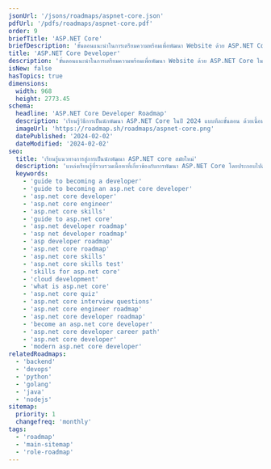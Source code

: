 ```yaml
--- 
jsonUrl: '/jsons/roadmaps/aspnet-core.json'
pdfUrl: '/pdfs/roadmaps/aspnet-core.pdf'
order: 9
briefTitle: 'ASP.NET Core'
briefDescription: 'ขั้นตอนแนะนำในการเตรียมความพร้อมเพื่อพัฒนา Website ด้วย ASP.NET Core ในปี 2024'
title: 'ASP.NET Core Developer'
description: 'ขั้นตอนแนะนำในการเตรียมความพร้อมเพื่อพัฒนา Website ด้วย ASP.NET Core ในปี 2024'
isNew: false
hasTopics: true
dimensions:
  width: 968
  height: 2773.45
schema:
  headline: 'ASP.NET Core Developer Roadmap'
  description: 'เรียนรู้วิธีการเป็นนักพัฒนา ASP.NET Core ในปี 2024 แบบทีละขั้นตอน ด้วยเนื้อหาที่มาในรูปแบบของ Roadmap ที่ประกอบไปด้วยคำอธิบายสั้นๆและสามารถที่จะโต้ตอบกับผู้เรียนได้ด้วย เพื่อให้คุณสามารถเรียนรู้ทุกสิ่งที่คุณต้องการได้ในที่เดียวครบเลยครับผม'
  imageUrl: 'https://roadmap.sh/roadmaps/aspnet-core.png'
  datePublished: '2024-02-02'
  dateModified: '2024-02-02'
seo:
  title: 'เรียนรู้แนวทางการสู่การเป็นนักพัฒนา ASP.NET core สมัยใหม่'
  description: 'แหล่งเรียนรู้ที่รวบรวมเนื้อหาที่เกี่ยวข้องกับการพัฒนา ASP.NET Core โดยประกอบไปด้วย บทความ, คู่มือ, คำถามสำหรับสัมภาษณ์และแบบทดสอบ'
  keywords:
    - 'guide to becoming a developer'
    - 'guide to becoming an asp.net core developer'
    - 'asp.net core developer'
    - 'asp.net core engineer'
    - 'asp.net core skills'
    - 'guide to asp.net core'
    - 'asp.net developer roadmap'
    - 'asp net developer roadmap'
    - 'asp developer roadmap'
    - 'asp.net core roadmap'
    - 'asp.net core skills'
    - 'asp.net core skills test'
    - 'skills for asp.net core'
    - 'cloud development'
    - 'what is asp.net core'
    - 'asp.net core quiz'
    - 'asp.net core interview questions'
    - 'asp.net core engineer roadmap'
    - 'asp.net core developer roadmap'
    - 'become an asp.net core developer'
    - 'asp.net core developer career path'
    - 'asp.net core developer'
    - 'modern asp.net core developer'
relatedRoadmaps:
  - 'backend'
  - 'devops'
  - 'python'
  - 'golang'
  - 'java'
  - 'nodejs'
sitemap:
  priority: 1
  changefreq: 'monthly'
tags:
  - 'roadmap'
  - 'main-sitemap'
  - 'role-roadmap'
---
```

